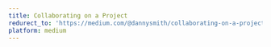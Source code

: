 ```yaml
---
title: Collaborating on a Project
redurect_to: 'https://medium.com/@dannysmith/collaborating-on-a-project-be707e4a7c1d'
platform: medium
---
```

